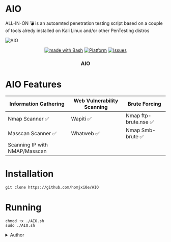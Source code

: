  # AIO
ALL-IN-ON 💣 is an autoamted penetration testing script based on a couple of tools alredy installed on Kali Linux and/or other PenTesting distros



  

![AIO](https://user-images.githubusercontent.com/25440152/206863747-5b6ff4b6-db53-4ad7-b5a2-1aaf67c25a53.PNG)

<p align="center">
   <a href="http://golang.org](https://www.gnu.org/software/bash"><img alt="made with Bash" src="https://img.shields.io/badge/made%20with-bash-brightgreen"/></a>
  <a href="#"><img alt="Platform" src="https://img.shields.io/badge/platform-osx%2Flinux%2Fwindows-green" /></a>
  <a href="https://github.com/homjxi0e/AIO/issues"><img alt=" Issues" src="https://img.shields.io/github/issues/homjxi0e/AIO" /></a>
  <h3 align="center"><b>AIO</b></h3>
</p>
 
 
 
 # AIO Features
 | Information Gathering | Web Vulnerability Scanning | Brute Forcing |
| ------------- | ------------- |  ------------- |
| Nmap Scanner  :white_check_mark:   | Wapiti :white_check_mark:     | Nmap ftp-brute.nse  :white_check_mark:    |
| Masscan Scanner :white_check_mark:     | Whatweb :white_check_mark:       | Nmap Smb-brute  :white_check_mark:                   |
|  Scanning IP with NMAP/Masscan        |                 |                                                      |
 



# Installation
```
git clone https://github.com/homjxi0e/AIO
```


# Running
```
chmod +x ./AIO.sh
sudo ./AIO.sh

```

<details><summary>Author</summary>
<p>

 

```ruby
      "Jihad AbdRazak"
```

</p>
</details>

